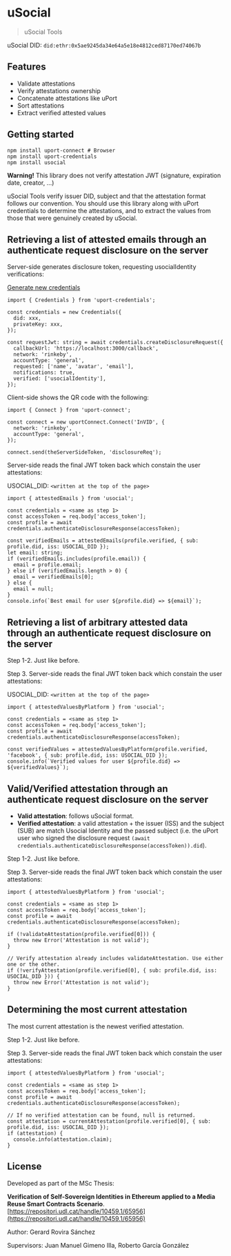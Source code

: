 # uSocial

> uSocial Tools

uSocial DID: `did:ethr:0x5ae9245da34e64a5e18e4812ced87170ed74067b`

## Features

- Validate attestations
- Verify attestations ownership
- Concatenate attestations like uPort
- Sort attestations
- Extract verified attested values

## Getting started

```
npm install uport-connect # Browser
npm install uport-credentials
npm install usocial
```

**Warning!** This library does not verify attestation JWT (signature, expiration date, creator, ...)

uSocial Tools verify issuer DID, subject and that the attestation format follows our convention.
You should use this library along with uPort credentials to determine the attestations, and to
extract the values from those that were genuinely created by uSocial. 

## Retrieving a list of attested emails through an authenticate request disclosure on the server

Server-side generates disclosure token, requesting usocialIdentity verifications:

[Generate new credentials](https://developer.uport.me/myapps/configurator)

```
import { Credentials } from 'uport-credentials';

const credentials = new Credentials({
  did: xxx,
  privateKey: xxx,
});

const requestJwt: string = await credentials.createDisclosureRequest({
  callbackUrl: 'https://localhost:3000/callback',
  network: 'rinkeby',
  accountType: 'general',
  requested: ['name', 'avatar', 'email'],
  notifications: true,
  verified: ['usocialIdentity'],
});
```

Client-side shows the QR code with the following:

```
import { Connect } from 'uport-connect';

const connect = new uportConnect.Connect('InVID', {
  network: 'rinkeby',
  accountType: 'general',
});

connect.send(theServerSideToken, 'disclosureReq');
```

Server-side reads the final JWT token back which constain the user attestations:

USOCIAL_DID: `<written at the top of the page>`

```
import { attestedEmails } from 'usocial';

const credentials = <same as step 1>
const accessToken = req.body['access_token'];
const profile = await credentials.authenticateDisclosureResponse(accessToken);

const verifiedEmails = attestedEmails(profile.verified, { sub: profile.did, iss: USOCIAL_DID });
let email: string;
if (verifiedEmails.includes(profile.email)) {
  email = profile.email;
} else if (verifiedEmails.length > 0) {
  email = verifiedEmails[0];
} else {
  email = null;
}
console.info(`Best email for user ${profile.did} => ${email}`);
```

## Retrieving a list of arbitrary attested data through an authenticate request disclosure on the server

Step 1-2. Just like before.

Step 3. Server-side reads the final JWT token back which constain the user attestations:

USOCIAL_DID: `<written at the top of the page>`

```
import { attestedValuesByPlatform } from 'usocial';

const credentials = <same as step 1>
const accessToken = req.body['access_token'];
const profile = await credentials.authenticateDisclosureResponse(accessToken);

const verifiedValues = attestedValuesByPlatform(profile.verified, 'facebook', { sub: profile.did, iss: USOCIAL_DID });
console.info(`Verified values for user ${profile.did} => ${verifiedValues}`);
```

## Valid/Verified attestation through an authenticate request disclosure on the server

- **Valid attestation**: follows uSocial format.
- **Verified attestation**: a valid attestation + the issuer (ISS) and the subject (SUB) are match Usocial Identity and the
passed subject (i.e. the uPort user who signed the disclosure request `(await credentials.authenticateDisclosureResponse(accessToken)).did`).

Step 1-2. Just like before.

Step 3. Server-side reads the final JWT token back which constain the user attestations:

```
import { attestedValuesByPlatform } from 'usocial';

const credentials = <same as step 1>
const accessToken = req.body['access_token'];
const profile = await credentials.authenticateDisclosureResponse(accessToken);

if (!validateAttestation(profile.verified[0])) {
  throw new Error('Attestation is not valid');
}

// Verify attestation already includes validateAttestation. Use either one or the other.
if (!verifyAttestation(profile.verified[0], { sub: profile.did, iss: USOCIAL_DID })) {
  throw new Error('Attestation is not valid');
}
```

## Determining the most current attestation

The most current attestation is the newest verified attestation.

Step 1-2. Just like before.

Step 3. Server-side reads the final JWT token back which constain the user attestations:

```
import { attestedValuesByPlatform } from 'usocial';

const credentials = <same as step 1>
const accessToken = req.body['access_token'];
const profile = await credentials.authenticateDisclosureResponse(accessToken);

// If no verified attestation can be found, null is returned.
const attestation = currentAttestation(profile.verified[0], { sub: profile.did, iss: USOCIAL_DID });
if (attestation) {
  console.info(attestation.claim);
}
```

## License

Developed as part of the MSc Thesis:

**Verification of Self-Sovereign Identities in Ethereum applied to a Media Reuse Smart Contracts Scenario**.
[https://repositori.udl.cat/handle/10459.1/65956](https://repositori.udl.cat/handle/10459.1/65956)

Author: Gerard Rovira Sánchez

Supervisors: Juan Manuel Gimeno Illa, Roberto García González
